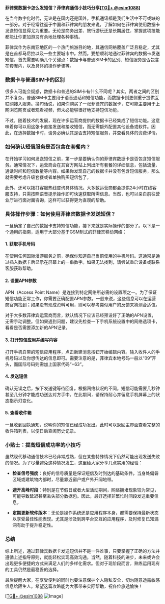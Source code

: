 **菲律賓数据卡怎么发短信？菲律宾通信小技巧分享[[TG💪+ @esim1088](https://t.me/s/esim1088)]**

在当今数字化时代，无论是在国内还是国外，手机通讯都是我们生活中不可或缺的一部分。对于经常往返于中国和菲律宾的朋友来说，了解如何在菲律宾使用数据卡发送短信显得尤为重要。无论是商务出差、旅行游玩还是长期居住，掌握这项技能都能让你更加游刃有余地处理各种事情。

菲律宾作为东南亚地区的一个热门旅游目的地，其通信网络覆盖广泛且稳定，尤其是在首都马尼拉以及一些主要城市中。然而，要想顺利地通过菲律宾的数据卡发送短信，首先需要明确几个关键点：数据卡与普通SIM卡的区别、短信服务是否包含在套餐内，以及具体的操作步骤等。

### 数据卡与普通SIM卡的区别

很多人可能会疑惑，数据卡和普通的SIM卡有什么不同呢？其实，两者之间的区别并不复杂。普通SIM卡主要用于语音通话和短信功能，而数据卡则更侧重于提供互联网接入服务。换句话说，如果你购买了一张菲律宾的数据卡，它可能主要用于上网浏览网页或者观看视频，但未必能够很好地支持短信功能。

不过，随着技术的发展，现在许多运营商提供的数据卡已经集成了短信功能。这意味着你可以用这张卡直接发送和接收短信，而无需额外配置其他设备或软件。因此，在选择数据卡时，请务必确认其是否支持短信服务，并查看具体的资费详情。

### 如何确认短信服务是否包含在套餐内？

在开始学习如何发送短信之前，第一步是要确认你的菲律宾数据卡是否包含短信服务。通常情况下，运营商会在其官方网站上列出所有套餐的详细信息，包括流量、通话时间和短信数量等内容。如果你发现自己的数据卡并没有包含短信服务，那么就需要考虑升级套餐或者单独购买短信包了。

此外，还可以拨打客服热线咨询具体情况。大多数运营商都会提供24小时在线客服支持，只需按照语音提示操作即可快速获取所需信息。当然，也可以亲自前往营业厅进行面对面咨询，这样可以获得更为直观的帮助。

### 具体操作步骤：如何使用菲律宾数据卡发送短信？

一旦确定了自己的数据卡支持短信功能，接下来就是实际操作的部分了。以下是一个通用的指南，适用于大部分基于GSM制式的菲律宾移动网络：

#### 1. 获取手机号码
在使用任何国际漫游服务之前，确保你知道自己当前使用的手机号码。这通常是通过插入数据卡后显示在屏幕上的一串数字。如果无法找到，请尝试重启设备或联系客服获取帮助。

#### 2. 设置APN参数
APN（Access Point Name）是连接到特定网络所必需的设置项之一。为了保证短信功能正常工作，你需要正确配置APN参数。一般来说，这些信息可以在运营商官网找到；如果没有现成资料可用，则可以参考类似用户的反馈来猜测合适值。

对于大多数菲律宾运营商而言，默认情况下应该已经预设好了正确的APN设置，无需手动调整。但如果遇到问题，建议先检查一下手机系统设置中的网络选项卡，看看是否需要添加新的APN记录。

#### 3. 打开短信应用并编写内容
打开手机自带的短信应用程序，点击新建消息按钮开始编辑内容。输入收件人的手机号码以及你想传达的信息即可。需要注意的是，菲律宾本地号码一般以“09”开头，而国际号码则需加上国家代码“+63”。

#### 4. 发送短信
确认无误之后，按下发送键等待回复。根据网络状况的不同，短信可能需要几秒钟甚至几分钟才能成功送达对方手中。在此期间，请保持耐心并留意手机屏幕上的状态指示灯变化。

#### 5. 查看收件箱
一旦收到回执通知，说明你的短信已经成功发出。此时可以返回主界面查看完整的收件箱列表，以便日后查阅历史记录。

### 小贴士：提高短信成功率的小技巧

虽然现代移动通信技术已经非常成熟，但在某些特殊情况下仍然可能出现发送失败的情况。为了尽量避免这种情况发生，这里给大家分享几点实用的经验：

- **检查信号强度**：良好的信号质量是保证短信及时到达的基础条件。当身处偏僻区域或建筑物内部时，尽量靠近窗户或户外开阔地带。
  
- **避开高峰时段**：特别是在节假日或者大型活动期间，网络拥堵现象较为常见，可能导致延迟甚至丢失部分数据包。因此，最好选择非繁忙时间段发送重要信息。

- **定期更新软件版本**：无论是操作系统还是应用程序本身，都需要保持最新状态以享受最佳性能表现。尤其是涉及到跨平台交互的应用程序，及时修复已知漏洞有助于提升稳定性。

### 总结

综上所述，通过菲律宾数据卡发送短信并不是一件难事，只要掌握了正确的方法并遵循上述指导原则，就能轻松实现高效沟通。当然，随着科技的进步，未来或许会出现更多便捷的方式来满足人们的多样化需求。但对于现阶段而言，熟练运用现有的工具仍然是最稳妥的选择。

最后提醒大家，在享受便利的同时也要注意保护个人隐私安全，切勿随意透露敏感信息给陌生人。希望这篇攻略能为大家带来实际帮助，祝各位旅途愉快！

[[TG💪+ @esim1088](https://t.me/s/esim1088) ![Image](https://i.postimg.cc/4NQfJmqS/Snipaste-2025-05-13-00-14-12.png)]